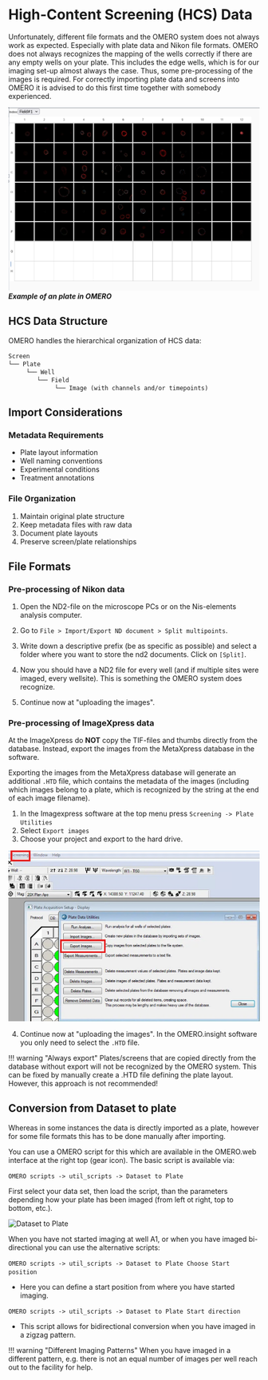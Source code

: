 # High-Content Screening (HCS) Data

Unfortunately, different file formats and the OMERO system does not always work as expected. Especially with plate data and Nikon file formats. OMERO does not always recognizes the mapping of the wells correctly if there are any empty wells on your plate. This includes the edge wells, which is for our imaging set-up almost always the case. Thus, some pre-processing of the images is required. For correctly importing plate data and screens into OMERO it is advised to do this first time together with somebody experienced.

![alt text](hcs-data/images/hcs-data_03.png)
***Example of an plate in OMERO***

## HCS Data Structure

OMERO handles the hierarchical organization of HCS data:
```
Screen
└── Plate
     └── Well
        └── Field
             └── Image (with channels and/or timepoints)
```

## Import Considerations

### Metadata Requirements
- Plate layout information
- Well naming conventions
- Experimental conditions
- Treatment annotations

### File Organization
1. Maintain original plate structure
2. Keep metadata files with raw data
3. Document plate layouts
4. Preserve screen/plate relationships

## File Formats
### Pre-processing of Nikon data

1)  Open the ND2-file on the microscope PCs or on the Nis-elements analysis computer.

2)  Go to ```File > Import/Export ND document > Split multipoints```.

3)  Write down a descriptive prefix (be as specific as possible) and select a folder where you want to store the nd2 documents. Click on ```[Split]```.

4)  Now you should have a ND2 file for every well (and if multiple sites were imaged, every wellsite). This is something the OMERO system does recognize.

5)  Continue now at "uploading the images".

### Pre-processing of ImageXpress data

At the ImageXpress do **NOT** copy the TIF-files and thumbs directly from the database. Instead, export the images from the MetaXpress database in the software.

Exporting the images from the MetaXpress database will generate an additional ```.HTD``` file, which contains the metadata of the images (including which images belong to a plate, which is recognized by the string at the end of each image filename).

1. In the Imagexpress software at the top menu press ```Screening -> Plate Utilities```
2. Select ```Export images```
3. Choose your project and export to the hard drive.

![](hcs-data/images/hcs-data_01.png)

4)  Continue now at "uploading the images". In the OMERO.insight software you only need to select the ```.HTD``` file.

!!! warning "Always export"
    Plates/screens that are copied directly from the database without export will not be recognized by the OMERO system. This can be fixed by manually create a .HTD file defining the plate layout. However, this approach is not recommended!
   
## Conversion from Dataset to plate
Whereas in some instances the data is directly imported as a plate, however for some file formats this has to be done manually after importing.

You can use a OMERO script for this which are available in the OMERO.web interface at the right top (gear icon).
The basic script is available via:

``` OMERO scripts -> util_scripts -> Dataset to Plate ```

First select your data set, then load the script, than the parameters depending how your plate has been imaged (from left ot right, top to bottom, etc.). 

![Dataset to Plate](hcs-data/images/hcs-data_02.png)

When you have not started imaging at well A1, or when you have imaged bi-directional you can use the alternative scripts:
   
   ``` OMERO scripts -> util_scripts -> Dataset to Plate Choose Start position ```
   - Here you can define a start position from where you have started imaging.
  
   ``` OMERO scripts -> util_scripts -> Dataset to Plate Start direction ```
  - This script allows for bidirectional conversion when you have imaged in a zigzag pattern.

!!! warning "Different Imaging Patterns"
    When you have imaged in a different pattern, e.g. there is not an equal number of images per well reach out to the facility for help.
